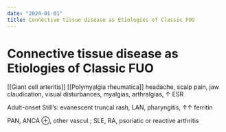 ```yaml
---
date: "2024-01-01"
title: Connective tissue disease as Etiologies of Classic FUO
---
```


# Connective tissue disease as Etiologies of Classic FUO


[[Giant cell arteritis]]
[[Polymyalgia rheumatica]]
headache, scalp pain, jaw claudication, visual disturbances, myalgias, arthralgias, ↑ ESR

Adult-onset Still’s: evanescent truncal rash, LAN, pharyngitis, ↑↑ ferritin

PAN, ANCA ⊕, other vascul.; SLE, RA, psoriatic or reactive arthritis
